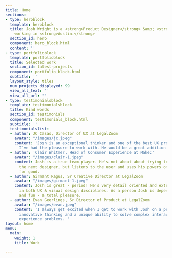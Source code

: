 ```yaml
---
title: Home
sections:
- type: heroblock
  template: heroblock
  title: Josh Wright is a <strong>Product Designer</strong> &amp; <strong>UX strategist</strong>
    working in <strong>Austin.</strong>
  section_id: hero
  component: hero_block.html
  content: ''
- type: portfolioblock
  template: portfolioblock
  title: Selected work
  section_id: latest-projects
  component: portfolio_block.html
  subtitle: ''
  layout_style: tiles
  num_projects_displayed: 99
  view_all_text: ''
  view_all_url: ''
- type: testimonialsblock
  template: testimonialsblock
  title: Kind words
  section_id: testimonials
  component: testimonials_block.html
  subtitle: ''
  testimonialslist:
  - author: JC Casas, Director of UX at LegalZoom
    avatar: "/images/jc.jpeg"
    content: 'Josh is an exceptional thinker and one of the best UX professionals
      I’ve had the pleasure to work with. He would be a great addition to any team. '
  - author: 'Clair Whitmer, Head of Consumer Experience at Make:'
    avatar: "/images/clair-1.jpeg"
    content: Josh is a true team-player. He's not about about trying to out-creative
      the next designer, but listens to the user and uses his powers of observation
      for good.
  - author: Girmant Ragus, Sr Creative Director at LegalZoom
    avatar: "/images/girmant-1.jpeg"
    content: Josh is great - period! He's very detail oriented and extremely capable
      in both UX & visual design disciplines. As a person Josh is dependable, no nonsense
      and fun - a total pleasure.
  - author: Evan Geerlings, Sr Director of Product at LegalZoom
    avatar: "/images/evan.jpeg"
    content: 'I always get excited when I get to work with Josh on a project. He brings
      innovative thinking and a unique ability to solve complex interaction and user
      experience problems. '
layout: home
menu:
  main:
    weight: 1
    title: Work

---
```

